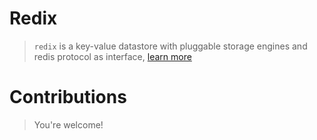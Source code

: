 Redix
=====
> `redix` is a key-value datastore with pluggable storage engines and redis protocol as interface, [learn more](https://redix.alash3al.com/)

Contributions
=============
> You're welcome!
